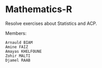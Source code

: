 # Mathematics-R

Resolve exercises about Statistics and ACP.

Members:
    
    Arnauld BIAM
    Amine FAIZ
    Amayas KHELFOUNE
    Zohir MALTI
    Djamel RAAB
